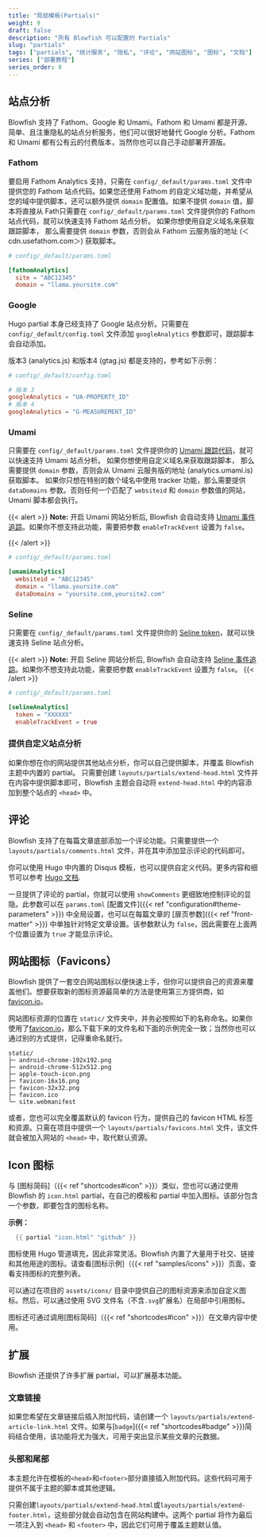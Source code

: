 ```yaml
---
title: "局部模板(Partials)"
weight: 9
draft: false
description: "所有 Blowfish 可以配置的 Partials"
slug: "partials"
tags: ["partials", "统计服务", "隐私", "评论", "网站图标", "图标", "文档"]
series: ["部署教程"]
series_order: 9
---
```


## 站点分析

Blowfish 支持了 Fathom、Google 和 Umami。Fathom 和 Umami 都是开源、简单、且注重隐私的站点分析服务，他们可以很好地替代 Google 分析。Fathom 和 Umami 都有公有云的付费版本，当然你也可以自己手动部署开源版。


### Fathom

要启用 Fathom Analytics 支持，只需在 `config/_default/params.toml` 文件中提供您的 Fathom 站点代码。如果您还使用 Fathom 的自定义域功能，并希望从您的域中提供脚本，还可以额外提供 `domain` 配置值。如果不提供 `domain` 值，脚本将直接从 Fath只需要在 `config/_default/params.toml` 文件提供你的 Fathom 站点代码，就可以快速支持 Fathom 站点分析。
如果你想使用自定义域名来获取跟踪脚本， 那么需要提供 `domain` 参数，否则会从 Fathom 云服务版的地址 (＜cdn.usefathom.com＞) 获取脚本。

```toml
# config/_default/params.toml

[fathomAnalytics]
  site = "ABC12345"
  domain = "llama.yoursite.com"
```

### Google

Hugo partial 本身已经支持了 Google 站点分析。只需要在 `config/_default/config.toml` 文件添加 `googleAnalytics` 参数即可，跟踪脚本会自动添加。

版本3 (analytics.js) 和版本4 (gtag.js) 都是支持的，参考如下示例：


```toml
# config/_default/config.toml

# 版本 3
googleAnalytics = "UA-PROPERTY_ID"
# 版本 4
googleAnalytics = "G-MEASUREMENT_ID"
```


### Umami

只需要在 `config/_default/params.toml` 文件提供你的 [Umami 跟踪代码](https://umami.is/docs/collect-data)，就可以快速支持 Umami 站点分析。
如果你想使用自定义域名来获取跟踪脚本， 那么需要提供 `domain` 参数，否则会从 Umami 云服务版的地址 (analytics.umami.is) 获取脚本。
如果你只想在特别的数个域名中使用 tracker 功能，那么需要提供 `dataDomains` 参数。否则任何一个匹配了 `websiteid` 和 `domain` 参数值的网站，Umami 脚本都会执行。

{{< alert >}}
**Note:** 开启 Umami 网站分析后, Blowfish 会自动支持 [Umami 事件追踪](https://umami.is/docs/track-events)。如果你不想支持此功能，需要把参数 `enableTrackEvent` 设置为 `false`。

{{< /alert >}}

```toml
# config/_default/params.toml

[umamiAnalytics]
  websiteid = "ABC12345"
  domain = "llama.yoursite.com"
  dataDomains = "yoursite.com,yoursite2.com"
```

### Seline

只需要在 `config/_default/params.toml` 文件提供你的 [Seline token](https://seline.so/docs/install-seline)，就可以快速支持 Seline 站点分析。

{{< alert >}}
**Note:** 开启 Seline 网站分析后, Blowfish 会自动支持 [Seline 事件追踪](https://seline.so/docs/custom-events)。如果你不想支持此功能，需要把参数 `enableTrackEvent` 设置为 `false`。 
{{< /alert >}}

```toml
# config/_default/params.toml

[selineAnalytics]
  token = "XXXXXX"
  enableTrackEvent = true
```


### 提供自定义站点分析

如果你想在你的网站提供其他站点分析，你可以自己提供脚本，并覆盖 Blowfish 主题中内置的 partial。
只需要创建 `layouts/partials/extend-head.html` 文件并在内容中提供脚本即可，Blowfish 主题会自动将 `extend-head.html` 中的内容添加到整个站点的 `<head>` 中。

## 评论

Blowfish 支持了在每篇文章底部添加一个评论功能。只需要提供一个 `layouts/partials/comments.html` 文件，并在其中添加显示评论的代码即可。

你可以使用 Hugo 中内置的 Disqus 模板，也可以提供自定义代码。更多内容和细节可以参考 [Hugo 文档](https://gohugo.io/content-management/comments/).

一旦提供了评论的 partial，你就可以使用 `showComments` 更细致地控制评论的显隐。此参数可以在 `params.toml` [配置文件]({{< ref "configuration#theme-parameters" >}}) 中全局设置，也可以在每篇文章的 [扉页参数]({{< ref "front-matter" >}}) 中单独针对特定文章设置。该参数默认为  `false`，因此需要在上面两个位置设置为 `true` 才能显示评论。 

## 网站图标（Favicons）

Blowfish 提供了一套空白网站图标以便快速上手，但你可以提供自己的资源来覆盖他们。想要获取新的图标资源最简单的方法是使用第三方提供商，如 [favicon.io](https://favicon.io)。

网站图标资源的位置在 `static/` 文件夹中，并务必按照如下的名称命名。如果你使用了[favicon.io](https://favicon.io)，那么下载下来的文件名和下面的示例完全一致；当然你也可以通过别的方式提供，记得重命名就行。


```shell
static/
├─ android-chrome-192x192.png
├─ android-chrome-512x512.png
├─ apple-touch-icon.png
├─ favicon-16x16.png
├─ favicon-32x32.png
├─ favicon.ico
└─ site.webmanifest
```


或者，您也可以完全覆盖默认的 favicon 行为，提供自己的 favicon HTML 标签和资源。只需在项目中提供一个 `layouts/partials/favicons.html` 文件，该文件就会被加入网站的 `<head>` 中，取代默认资源。

## Icon 图标

与 [图标简码]（{{< ref "shortcodes#icon" >}}）类似，您也可以通过使用 Blowfish 的 `icon.html` partial，在自己的模板和 partial 中加入图标。该部分包含一个参数，即要包含的图标名称。


**示例：**

```go
  {{ partial "icon.html" "github" }}
```


图标使用 Hugo 管道填充，因此非常灵活。Blowfish 内置了大量用于社交、链接和其他用途的图标。请查看[图标示例]（{{< ref "samples/icons" >}}）页面，查看支持图标的完整列表。

可以通过在项目的 `assets/icons/` 目录中提供自己的图标资源来添加自定义图标。然后，可以通过使用 SVG 文件名（不含`.svg`扩展名）在局部中引用图标。

图标还可通过调用[图标简码]（{{< ref "shortcodes#icon" >}}）在文章内容中使用。

## 扩展

Blowfish 还提供了许多扩展 partial，可以扩展基本功能。

### 文章链接

如果您希望在文章链接后插入附加代码，请创建一个 `layouts/partials/extend-article-link.html` 文件。如果与[`badge`]({{< ref "shortcodes#badge" >}})简码结合使用，该功能将尤为强大，可用于突出显示某些文章的元数据。

### 头部和尾部

本主题允许在模板的`<head>`和`<footer>`部分直接插入附加代码。这些代码可用于提供不属于主题的脚本或其他逻辑。

只需创建`layouts/partials/extend-head.html`或`layouts/partials/extend-footer.html`，这些部分就会自动包含在网站构建中。这两个 partial 将作为最后一项注入到 `<head>` 和 `<footer>` 中，因此它们可用于覆盖主题默认值。
